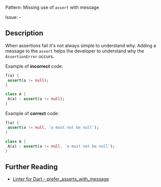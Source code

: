 Pattern: Missing use of `assert` with message

Issue: -

## Description

When assertions fail it's not always simple to understand why. Adding a message
to the `assert` helps the developer to understand why the `AssertionError` occurs.

Example of **incorrect** code:
```dart
f(a) {
 assert(a != null);
}

class A {
 A(a) : assert(a != null);
}
```

Example of **correct** code:
```dart
f(a) {
 assert(a != null, 'a must not be null');
}

class A {
 A(a) : assert(a != null, 'a must not be null');
}
```

## Further Reading

* [Linter for Dart - prefer_asserts_with_message](https://dart-lang.github.io/linter/lints/prefer_asserts_with_message.html)